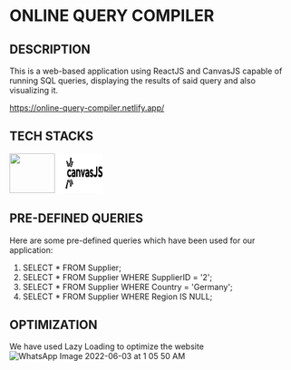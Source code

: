 # ONLINE QUERY COMPILER
## DESCRIPTION
This is a web-based application using ReactJS and CanvasJS capable of running SQL queries, displaying the results of said query and also visualizing it.

https://online-query-compiler.netlify.app/
## TECH STACKS
<p align="left">
 <img src="https://user-images.githubusercontent.com/71961774/171719451-2ef06084-c7ae-41da-aa50-ade3dfae5279.png" height="70px" width="80px">
 <img src="https://raw.githubusercontent.com/Hardik0307/Hardik0307/master/assets/canvasjs-charts.svg" height="70px" width="80px">

## PRE-DEFINED QUERIES 
Here are some pre-defined queries which have been used for our application:
 1. SELECT * FROM Supplier;
 2. SELECT * FROM Supplier WHERE SupplierID = '2';
 3. SELECT * FROM Supplier WHERE Country = 'Germany';
 4. SELECT * FROM Supplier WHERE Region IS  NULL;
 
 ## OPTIMIZATION
 We have used Lazy Loading to optimize the website
 ![WhatsApp Image 2022-06-03 at 1 05 50 AM](https://user-images.githubusercontent.com/71961774/171723997-552a2d3d-c335-481f-b814-75edbddb5721.jpeg)

